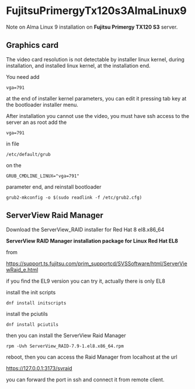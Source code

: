 # FujitsuPrimergyTx120s3AlmaLinux9
Note on Alma Linux 9 installation on **Fujitsu Primergy TX120 S3** server.

## Graphics card

The video card resolution is not detectable by installer linux kernel, during installation, and installed linux kernel, at the installation end.

You need add

`vga=791`

at the end of installer kernel parameters, you can edit it pressing tab key at the bootloader installer menu.

After installation you cannot use the video, you must have ssh access to the server an as root add the

`vga=791`

in file

`/etc/default/grub`

on the

`GRUB_CMDLINE_LINUX="vga=791"`

parameter end, and reinstall bootloader

`grub2-mkconfig -o $(sudo readlink -f /etc/grub2.cfg)`

## ServerView Raid Manager

Download the ServerView_RAID installer for Red Hat 8 el8.x86_64 

**ServerView RAID Manager installation package for Linux Red Hat EL8**

from

https://support.ts.fujitsu.com/prim_supportcd/SVSSoftware/html/ServerViewRaid_e.html

if you find the EL9 version you can try it, actually there is only EL8

install the init scripts

`dnf install initscripts`

install the pciutils

`dnf install pciutils`

then you can install the ServerView Raid Manager

`rpm -Uvh ServerView_RAID-7.9-1.el8.x86_64.rpm`

reboot, then you can access the Raid Manager from localhost at the url

https://127.0.0.1:3173/svraid

you can forward the port in ssh and connect it from remote client.
